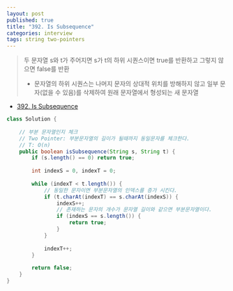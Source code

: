 ```yaml
---
layout: post
published: true
title: "392. Is Subsequence"
categories: interview
tags: string two-pointers
---
```


> 두 문자열 s와 t가 주어지면 s가 t의 하위 시퀀스이면 true를 반환하고 그렇지 않으면 false를 반환  
> - 문자열의 하위 시퀀스는 나머지 문자의 상대적 위치를 방해하지 않고 일부 문자(없을 수 있음)를 삭제하여 원래 문자열에서 형성되는 새 문자열

- [392. Is Subsequence](https://leetcode.com/problems/is-subsequence/)


```java
class Solution {
    
    // 부분 문자열인지 체크 
    // Two Pointer: 부분문자열의 길이가 될때까지 동일문자를 체크한다.
    // T: O(n)
    public boolean isSubsequence(String s, String t) {
        if (s.length() == 0) return true;
        
        int indexS = 0, indexT = 0;
        
        while (indexT < t.length()) {
            // 동일한 문자이면 부분문자열의 인덱스를 증가 시킨다. 
            if (t.charAt(indexT) == s.charAt(indexS)) {
                indexS++;
                // 존재하는 문자의 개수가 문자열 길이와 같으면 부분문자열이다.
                if (indexS == s.length()) {
                    return true;
                }
            }
            
            indexT++;
        }
        
        return false;
    }
}
```
